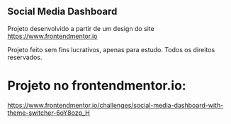 ## Social Media Dashboard

Projeto desenvolvido a partir de um design do site https://www.frontendmentor.io 

Projeto feito sem fins lucrativos, apenas para estudo.
Todos os direitos reservados.

# Projeto no frontendmentor.io:
https://www.frontendmentor.io/challenges/social-media-dashboard-with-theme-switcher-6oY8ozp_H
